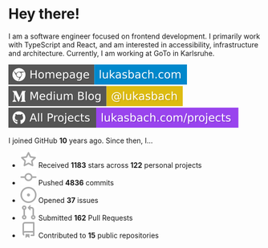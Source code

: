 # Hey there!

I am a software engineer focused on frontend development. I primarily work with TypeScript and React, and am interested in accessibility, infrastructure and architecture. Currently, I am working at GoTo in Karlsruhe.

[![Homepage](./icons/homepage.svg)](https://lukasbach.com)
[![Medium Blog](./icons/medium.svg)](https://medium.com/@lukasbach)
[![My Projects](./icons/projects.svg)](https://lukasbach.com/projects)

I joined GitHub **10** years ago. Since then, I...

- ![](./icons/star.svg) Received **1183** stars across **122** personal projects
- ![](./icons/commit.svg) Pushed **4836** commits
- ![](./icons/issues.svg) Opened **37** issues
- ![](./icons/pr.svg) Submitted **162** Pull Requests
- ![](./icons/repo.svg) Contributed to **15** public repositories
